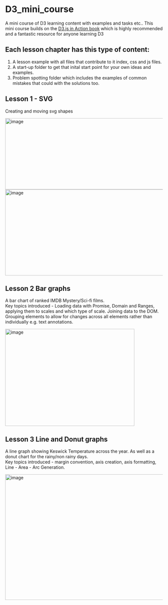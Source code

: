# D3_mini_course

A mini course of D3 learning content with examples and tasks etc.. This mini course builds on the [D3.js in Action book](https://www.amazon.co.uk/D3-js-Action-Anne-Marie-Dufour/dp/1633439178) which is highly recommended and a fantastic resource for anyone learning D3


## Each lesson chapter has this type of content:
1. A lesson example with all files that contribute to it index, css and js files.
2. A start-up folder to get that inital start point for your own ideas and examples. 
3. Problem spotting folder which includes the examples of common mistakes that could with the solutions too. 

## Lesson 1 - SVG <br>
Creating and moving svg shapes 

<img width="678" height="227" alt="image" src="https://github.com/user-attachments/assets/c1b2cee8-7ccc-438a-a058-6aa42516c7f8" />

<img width="700" height="274" alt="image" src="https://github.com/user-attachments/assets/3c76c58a-0142-41eb-b2ce-f687870f6721" />



## Lesson 2 Bar graphs <br> 
A bar chart of ranked IMDB Mystery/Sci-fi films. <br>
Key topics introduced - Loading data with Promise, Domain and Ranges, applying them to scales and which type of scale. Joining data to the DOM. Grouping elements to allow for changes across all elements rather than individually e.g. text annotations.  

<img width="413" height="309" alt="image" src="https://github.com/user-attachments/assets/8a72e4e6-5983-4908-a2e5-17611847a78c" />


## Lesson 3 Line and Donut graphs <br>

A line graph showing Keswick Temperature across the year. As well as a donut chart for the rainy/non rainy days. <br>
Key topics introduced - margin convention, axis creation, axis formatting, Line - Area - Arc Generation.


<img width="700" height="400" alt="image" src="https://github.com/user-attachments/assets/fdc751d9-3a71-4f74-a1cb-5fa20901c2fd" />
